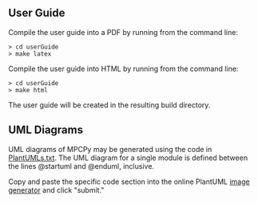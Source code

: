 ## User Guide ##
Compile the user guide into a PDF by running from the command line:

    > cd userGuide
    > make latex
    
Compile the user guide into HTML by running from the command line:

    > cd userGuide
    > make html    

The user guide will be created in the resulting build directory.



## UML Diagrams ##
UML diagrams of MPCPy may be generated using the code in [PlantUMLs.txt](https://github.com/lbl-srg/MPCPy/blob/master/doc/PlantUMLs.txt).  The UML diagram for a single module is defined between the lines @startuml and @enduml, inclusive.  

Copy and paste the specific code section into the online PlantUML [image generator](http://www.plantuml.com/plantuml/uml/SyfFKj2rKt3CoKnELR1Io4ZDoSa70000) and click "submit."